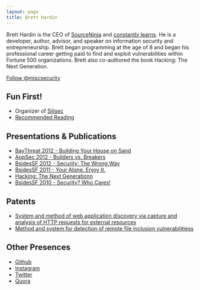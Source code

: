 ```yaml
---
layout: page
title: Brett Hardin
---
```


Brett Hardin is the CEO of [SourceNinja](http://www.sourceninja.com) and [constantly learns](/2012/10/writing-about-what-i-learn/). He is a developer, author, advisor, and speaker on information security and entrepreneurship. Brett began programming at the age of 8 and began his professional career getting paid to find and exploit vulnerabilities within Fortune 500 organizations. Brett also co-authored the book Hacking: The Next Generation.

<a href="https://twitter.com/miscsecurity" class="twitter-follow-button" data-show-count="false" onclick="_gaq.push(['_trackEvent', 'Followed', 'Twitter', 'top of about page']);">Follow @miscsecurity</a>

Fun First!
---------
* Organizer of [Silisec](http://www.silisec.org)
* [Recommended Reading](/books)

Presentations & Publications
--------------------
* [BayThreat 2012 - Building Your House on Sand](/2012/12/building-your-house-on-sand/)
* [AppSec 2012 - Builders vs. Breakers](/2012/10/appsec-2012-builder-vs-breaker-presentation/)
* [BsidesSF 2012 - Security: The Wrong Way](/2012/02/security-the-wrong-way/)
* [BsidesSF 2011 - Your Alone. Enjoy It.](/2011/02/youre-alone-enjoy-it/)
* [Hacking: The Next Generationn](http://www.amazon.com/gp/product/0596154577/ref=as_li_qf_sp_asin_il_tl?ie=UTF8&tag=breharsblo-20&linkCode=as2&camp=1789&creative=9325&creativeASIN=0596154577)
* [BsidesSF 2010 - Security? Who Cares!](/2010/03/no-one-cares-about-security/)

Patents
--------
* [System and method of web application discovery via capture and analysis of HTTP requests for external resources](http://www.patentgenius.com/patent/8286248.html)
* [Method and system for detection of remote file inclusion vulnerabilitiess](http://www.patentgenius.com/patent/8239952.html)

Other Presences
---------
* [Github](https://www.github.com/bhardin)
* [Instagram](http://instagram.com/bretth)
* [Twitter](https://twitter.com/miscsecurity)
* [Quora](http://www.quora.com/Brett-Hardin)

